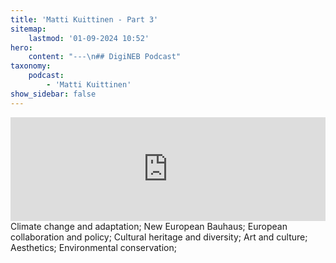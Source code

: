 ```yaml
---
title: 'Matti Kuittinen - Part 3'
sitemap:
    lastmod: '01-09-2024 10:52'
hero:
    content: "---\n## DigiNEB Podcast"
taxonomy:
    podcast:
        - 'Matti Kuittinen'
show_sidebar: false
---
```


<iframe width="100%" height="166" scrolling="no" frameborder="no" allow="autoplay" src="https://w.soundcloud.com/player/?url=https%3A//api.soundcloud.com/tracks/1908123740&color=%234b4815&auto_play=false&hide_related=false&show_comments=true&show_user=true&show_reposts=false&show_teaser=false"></iframe>
Climate change and adaptation;
New European Bauhaus;
European collaboration and policy;
Cultural heritage and diversity;
Art and culture;
Aesthetics;
Environmental conservation;